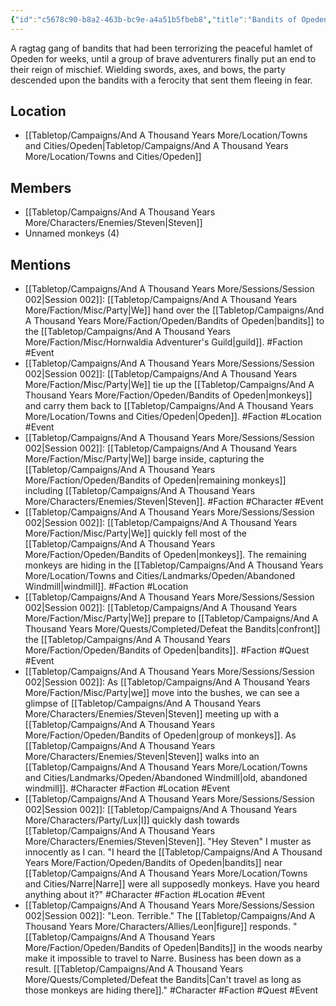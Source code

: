 ```yaml
---
{"id":"c5678c90-b8a2-463b-bc9e-a4a51b5fbeb8","title":"Bandits of Opeden","publish":true,"date_created":"Thursday, March 2nd 2023, 5:42:34 pm","date_modified":"Tuesday, April 2nd 2024, 6:59:27 pm","path":"Tabletop/Campaigns/And A Thousand Years More/Faction/Opeden/Bandits of Opeden.md","permalink":"/tabletop/campaigns/and-a-thousand-years-more/faction/opeden/bandits-of-opeden/","PassFrontmatter":true}
---
```



A ragtag gang of bandits that had been terrorizing the peaceful hamlet of Opeden for weeks, until a group of brave adventurers finally put an end to their reign of mischief. Wielding swords, axes, and bows, the party descended upon the bandits with a ferocity that sent them fleeing in fear.

## Location

- [[Tabletop/Campaigns/And A Thousand Years More/Location/Towns and Cities/Opeden\|Tabletop/Campaigns/And A Thousand Years More/Location/Towns and Cities/Opeden]]

## Members

- [[Tabletop/Campaigns/And A Thousand Years More/Characters/Enemies/Steven\|Steven]]
- Unnamed monkeys (4)

## Mentions

- [[Tabletop/Campaigns/And A Thousand Years More/Sessions/Session 002\|Session 002]]: [[Tabletop/Campaigns/And A Thousand Years More/Faction/Misc/Party\|We]] hand over the [[Tabletop/Campaigns/And A Thousand Years More/Faction/Opeden/Bandits of Opeden\|bandits]] to the [[Tabletop/Campaigns/And A Thousand Years More/Faction/Misc/Hornwaldia Adventurer's Guild\|guild]]. #Faction #Event
- [[Tabletop/Campaigns/And A Thousand Years More/Sessions/Session 002\|Session 002]]: [[Tabletop/Campaigns/And A Thousand Years More/Faction/Misc/Party\|We]] tie up the [[Tabletop/Campaigns/And A Thousand Years More/Faction/Opeden/Bandits of Opeden\|monkeys]] and carry them back to [[Tabletop/Campaigns/And A Thousand Years More/Location/Towns and Cities/Opeden\|Opeden]]. #Faction #Location #Event
- [[Tabletop/Campaigns/And A Thousand Years More/Sessions/Session 002\|Session 002]]: [[Tabletop/Campaigns/And A Thousand Years More/Faction/Misc/Party\|We]] barge inside, capturing the [[Tabletop/Campaigns/And A Thousand Years More/Faction/Opeden/Bandits of Opeden\|remaining monkeys]] including [[Tabletop/Campaigns/And A Thousand Years More/Characters/Enemies/Steven\|Steven]]. #Faction #Character #Event
- [[Tabletop/Campaigns/And A Thousand Years More/Sessions/Session 002\|Session 002]]: [[Tabletop/Campaigns/And A Thousand Years More/Faction/Misc/Party\|We]] quickly fell most of the [[Tabletop/Campaigns/And A Thousand Years More/Faction/Opeden/Bandits of Opeden\|monkeys]]. The remaining monkeys are hiding in the [[Tabletop/Campaigns/And A Thousand Years More/Location/Towns and Cities/Landmarks/Opeden/Abandoned Windmill\|windmill]]. #Faction #Location
- [[Tabletop/Campaigns/And A Thousand Years More/Sessions/Session 002\|Session 002]]: [[Tabletop/Campaigns/And A Thousand Years More/Faction/Misc/Party\|We]] prepare to [[Tabletop/Campaigns/And A Thousand Years More/Quests/Completed/Defeat the Bandits\|confront]] the [[Tabletop/Campaigns/And A Thousand Years More/Faction/Opeden/Bandits of Opeden\|bandits]]. #Faction #Quest #Event
- [[Tabletop/Campaigns/And A Thousand Years More/Sessions/Session 002\|Session 002]]: As [[Tabletop/Campaigns/And A Thousand Years More/Faction/Misc/Party\|we]] move into the bushes, we can see a glimpse of [[Tabletop/Campaigns/And A Thousand Years More/Characters/Enemies/Steven\|Steven]] meeting up with a [[Tabletop/Campaigns/And A Thousand Years More/Faction/Opeden/Bandits of Opeden\|group of monkeys]]. As [[Tabletop/Campaigns/And A Thousand Years More/Characters/Enemies/Steven\|Steven]] walks into an [[Tabletop/Campaigns/And A Thousand Years More/Location/Towns and Cities/Landmarks/Opeden/Abandoned Windmill\|old, abandoned windmill]]. #Character #Faction #Location #Event
- [[Tabletop/Campaigns/And A Thousand Years More/Sessions/Session 002\|Session 002]]: [[Tabletop/Campaigns/And A Thousand Years More/Characters/Party/Lux\|I]] quickly dash towards [[Tabletop/Campaigns/And A Thousand Years More/Characters/Enemies/Steven\|Steven]]. "Hey Steven" I muster as innocently as I can. "I heard the [[Tabletop/Campaigns/And A Thousand Years More/Faction/Opeden/Bandits of Opeden\|bandits]] near [[Tabletop/Campaigns/And A Thousand Years More/Location/Towns and Cities/Narre\|Narre]] were all supposedly monkeys. Have you heard anything about it?" #Character #Faction #Location #Event
- [[Tabletop/Campaigns/And A Thousand Years More/Sessions/Session 002\|Session 002]]: "Leon. Terrible." The [[Tabletop/Campaigns/And A Thousand Years More/Characters/Allies/Leon\|figure]] responds. "[[Tabletop/Campaigns/And A Thousand Years More/Faction/Opeden/Bandits of Opeden\|Bandits]] in the woods nearby make it impossible to travel to Narre. Business has been down as a result. [[Tabletop/Campaigns/And A Thousand Years More/Quests/Completed/Defeat the Bandits\|Can't travel as long as those monkeys are hiding there]]." #Character #Faction #Quest #Event

